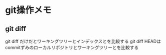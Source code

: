 # git操作メモ
## git diff 
git diff だけだとワーキングツリーとインデックスとを比較する
git diff HEADはcommitずみのローカルリポジトリとワーキングツリーとを比較する

